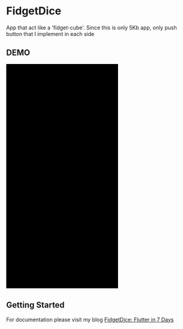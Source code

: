 # FidgetDice 

App that act like a 'fidget-cube'. Since this is only 5Kb app, only push button that I implement in each side

## DEMO
<img src="https://github.com/jastip/fidgetdice/blob/master/demo.gif" width="300" height="600">

## Getting Started

For documentation please visit my blog
[FidgetDice: Flutter in 7 Days](https://dev.jas-tip.com/flutter-in-7-days/)

